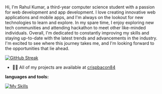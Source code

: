 






Hi, I'm Rahul Kumar, a third-year computer science student with a passion for web development and app development. I love creating innovative web applications and mobile apps, and I'm always on the lookout for new technologies to learn and explore.
In my spare time, I enjoy exploring new tech communities and attending hackathon to meet other like-minded individuals. 
Overall, I'm dedicated to constantly improving my skills and staying up-to-date with the latest trends and advancements in the industry. I'm excited to see where this journey takes me, and I'm looking forward to the opportunities that lie ahead.

[![GitHub Streak](https://github-readme-streak-stats.herokuapp.com/?user=CrisPBacon84&theme=dark)](https://git.io/streak-stats)



- 👨‍💻 All of my projects are available at [crispbacon84](https://crispbacon84.github.io)



**languages and tools:**  

[![My Skills](https://skillicons.dev/icons?i=js,html,css)](https://skillicons.dev)










